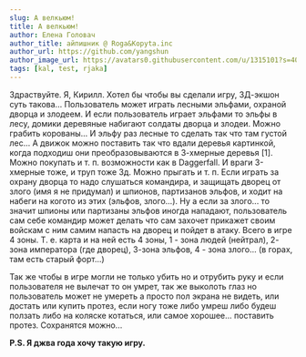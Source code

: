 ```yaml
---
slug: А велкьюм!
title: А велкьюм!
author: Елена Головач
author_title: айпишник @ Roga&Kopyta.inc
author_url: https://github.com/yangshun
author_image_url: https://avatars0.githubusercontent.com/u/1315101?s=400&v=4
tags: [kal, test, rjaka]
---
```

Здраствуйте. Я, Кирилл. Хотел бы чтобы вы сделали игру, 3Д-экшон суть такова... Пользователь может играть лесными эльфами, охраной дворца и злодеем. И если пользователь играет эльфами то эльфы в лесу, домики деревяные набигают солдаты дворца и злодеи. Можно грабить корованы... И эльфу раз лесные то сделать так что там густой лес... А движок можно поставить так что вдали деревья картинкой, когда подходиш они преобразовываются в 3-хмерные деревья [1]. Можно покупать и т. п. возможности как в Daggerfall. И враги 3-хмерные тоже, и труп тоже 3д. Можно прыгать и т. п. Если играть за охрану дворца то надо слушаться командира, и защищать дворец от злого (имя я не придумал) и шпионов, партизанов эльфов, и ходит на набеги на когото из этих (эльфов, злого...). Ну а если за злого... то значит шпионы или партизаны эльфов иногда нападают, пользователь сам себе командир может делать что сам захочет прикажет своим войскам с ним самим напасть на дворец и пойдет в атаку. Всего в игре 4 зоны. Т. е. карта и на ней есть 4 зоны, 1 - зона людей (нейтрал), 2- зона императора (где дворец), 3-зона эльфов, 4 - зона злого... (в горах, там есть старый форт...)

Так же чтобы в игре могли не только убить но и отрубить руку и если пользователя не вылечат то он умрет, так же выколоть глаз но пользователь может не умереть а просто пол экрана не видеть, или достать или купить протез, если ногу тоже либо умреш либо будеш ползать либо на коляске котаться, или самое хорошее... поставить протез. Сохранятся можно...

**P.S. Я джва года хочу такую игру.**
